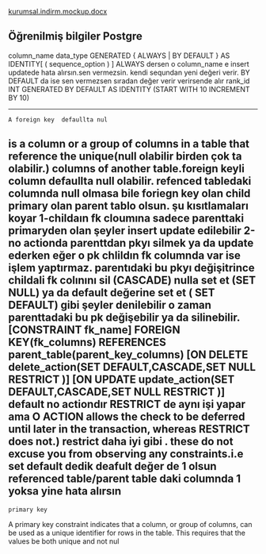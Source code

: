 
[kurumsal.indirm.mockup.docx](https://github.com/cofidiss/corporatediscountsApi/files/9610713/kurumsal.indirm.mockup.docx)


Öğrenilmiş bilgiler
Postgre
------------------------------------------------------------------------------------------------------------------------------------------------------------
column_name data_type GENERATED { ALWAYS | BY DEFAULT } AS IDENTITY[ ( sequence_option ) ]
ALWAYS dersen o column_name e insert updatede hata alırsın.sen vermezsin. kendi sequndan yeni değeri verir. BY DEFAULT  da ise sen vermezsen sıradan değer verir 
verirsende alır
 rank_id INT GENERATED BY DEFAULT AS IDENTITY 
    (START WITH 10 INCREMENT BY 10)
 
 ---------------------------------------------------------------------------------------------------------------------------------------------------------------------
    A foreign key  defaullta nul
is a column or a group of columns in a table that reference the unique(null olabilir birden çok ta olabilir.) columns of another table.foreign keyli column  defaullta null olabilir. refenced tabledaki columnda null olmasa bile
    foriegn key olan child primary olan parent tablo olsun. şu kısıtlamaları koyar
    1-childaın fk cloumına sadece parenttaki primaryden olan şeyler insert update edilebilir
    2-no actionda parenttdan pkyı silmek ya da update ederken eğer o pk chlildın fk columnda var ise işlem yaptırmaz. parentıdaki bu pkyı değişitrince 
    childali fk colınını sil (CASCADE) nulla set et (SET NULL)  ya da default değerine set et ( SET DEFAULT) gibi şeyler denilebilir o zaman parenttadaki bu pk değişebilir ya da silinebilir.
    [CONSTRAINT fk_name]
   FOREIGN KEY(fk_columns) 
   REFERENCES parent_table(parent_key_columns)
   [ON DELETE delete_action(SET DEFAULT,CASCADE,SET NULL RESTRICT )]
   [ON UPDATE update_action(SET DEFAULT,CASCADE,SET NULL RESTRICT )]
   default no actiondır RESTRICT de aynı işi yapar ama O ACTION allows the check to be deferred until later in the transaction, whereas RESTRICT does not.) restrict daha iyi gibi . these do not excuse you from observing any constraints.i.e set default dedik deafult değer de 1 olsun referenced table/parent table daki columnda 1 yoksa yine hata alırsın
   --------------------------------------------------------------------------------------------------------------------------------------------------------------
    primary key
 A primary key constraint indicates that a column, or group of columns, can be used as a unique identifier for rows in the table. This requires that the values be both unique and not nul
    
  
